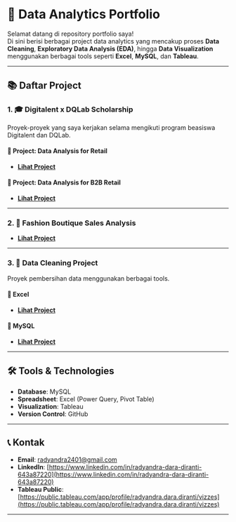 # 📂 Data Analytics Portfolio

Selamat datang di repository portfolio saya!  
Di sini berisi berbagai project data analytics yang mencakup proses **Data Cleaning**, **Exploratory Data Analysis (EDA)**, hingga **Data Visualization** menggunakan berbagai tools seperti **Excel**, **MySQL**, dan **Tableau**.

---

## 📚 Daftar Project

### 1. 🎓 Digitalent x DQLab Scholarship
Proyek-proyek yang saya kerjakan selama mengikuti program beasiswa Digitalent dan DQLab.

#### 📌 Project: Data Analysis for Retail
- **[Lihat Project](./Project-DigitalentXDQLab-Scholarship/Project-Data-Analysis-for-Retail)**

#### 📌 Project: Data Analysis for B2B Retail
- **[Lihat Project](./Project-DigitalentXDQLab-Scholarship/Project-DataAnalysis-for-B2B-Retail)**

---

### 2. 👗 Fashion Boutique Sales Analysis
- **[Lihat Project](./Fashion-Boutique-Sales-Analysis)**

---

### 3. 🧹 Data Cleaning Project
Proyek pembersihan data menggunakan berbagai tools.

#### 📌 Excel
- **[Lihat Project](./Data-Cleaning-Project/Excel)**

#### 📌 MySQL
- **[Lihat Project](./Data-Cleaning-Project/MySQL)**

---

## 🛠 Tools & Technologies
- **Database**: MySQL
- **Spreadsheet**: Excel (Power Query, Pivot Table)
- **Visualization**: Tableau
- **Version Control**: GitHub

---

## 📞 Kontak
- **Email**: [radyandra2401@gmail.com](mailto:radyandra2401@gmail.com)
- **LinkedIn**: [https://www.linkedin.com/in/radyandra-dara-diranti-643a87220](https://www.linkedin.com/in/radyandra-dara-diranti-643a87220)
- **Tableau Public**: [https://public.tableau.com/app/profile/radyandra.dara.diranti/vizzes](https://public.tableau.com/app/profile/radyandra.dara.diranti/vizzes)

---
